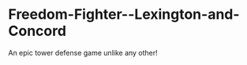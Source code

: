 Freedom-Fighter--Lexington-and-Concord
======================================

An epic tower defense game unlike any other!
